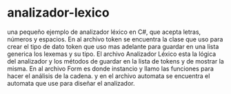 # analizador-lexico
una pequeño ejemplo de analizador léxico en C#, que acepta letras, números y espacios.
En al archivo token se encuentra la clase que uso para crear el tipo de dato token que uso mas adelante para guardar en una lista generica los lexemas y su tipo.
El archivo Analizador Léxico esta la lógica del analizador y los métodos de guardar en la lista de tokens y de mostrar la misma.
En al archivo Form es donde instancio y llamo las funciones para hacer el análisis de la cadena. y en el archivo automata se encuentra el automata que use para diseñar el analizador.
